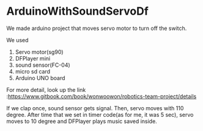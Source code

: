 # ArduinoWithSoundServoDf


We made arduino project that moves servo motor to turn off the switch.



We used 
  1. Servo motor(sg90)
  2. DFPlayer mini
  3. sound sensor(FC-04)
  4. micro sd card
  5. Arduino UNO board
  
  
For more detail,
look up the link :https://www.gitbook.com/book/wonwoowon/robotics-team-project/details



If we clap once, sound sensor gets signal.
Then, servo moves with 110 degree.
After time that we set in timer code(as for me, it was 5 sec), servo moves to 10 degree and DFPlayer plays music saved inside.
